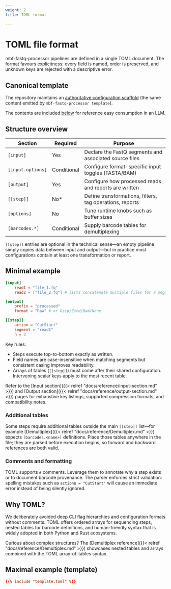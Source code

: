 ```yaml
---
weight: 2
title: TOML format

---
```

# TOML file format

mbf-fastq-processor pipelines are defined in a single TOML document. The format favours explicitness: every field is named, order is preserved, and unknown keys are rejected with a descriptive error.

## Canonical template

The repository maintains an [authoritative configuration scaffold](template.toml) (the same
content emitted by `mbf-fastq-processor template`). 

The contents are included [below](#maximal-example-template) for reference easy consumption in an LLM.

## Structure overview

| Section         | Required | Purpose                                                  |
|-----------------|----------|----------------------------------------------------------|
| `[input]`       | Yes      | Declare the FastQ segments and associated source files   |
| `[input.options]` | Conditional | Configure format-specific input toggles (FASTA/BAM) |
| `[output]`      | Yes      | Configure how processed reads and reports are written    |
| `[[step]]`      | No*      | Define transformations, filters, tag operations, reports |
| `[options]`     | No       | Tune runtime knobs such as buffer sizes                  |
| `[barcodes.*]`  | Conditional | Supply barcode tables for demultiplexing            |

`[[step]]` entries are optional in the technical sense—an empty pipeline simply copies data between input and output—but in practice most configurations contain at least one transformation or report.

## Minimal example

```toml
[input]
    read1 = "file_1.fq"
    read2 = ["file_2.fq"] # lists concatenate multiple files for a segment

[output]
    prefix = "processed"
    format = "Raw" # or Gzip/Zstd/Bam/None

[[step]]
    action = "CutStart"
    segment = "read1"
    n = 3
```

Key rules:

- Steps execute top-to-bottom exactly as written.
- Field names are case-insensitive when matching segments but consistent casing improves readability.
- Arrays of tables (`[[step]]`) must come after their shared configuration. Intervening scalar keys apply to the most recent table.

Refer to the [Input section]({{< relref "docs/reference/input-section.md" >}}) and [Output section]({{< relref "docs/reference/output-section.md" >}}) pages for exhaustive key listings, supported compression formats, and compatibility notes.

### Additional tables

Some steps require additional tables outside the main `[[step]]` list—for example [Demultiplex]({{< relref "docs/reference/Demultiplex.md" >}}) expects `[barcodes.<name>]` definitions. Place those tables anywhere in the file; they are parsed before execution begins, so forward and backward references are both valid.

### Comments and formatting

TOML supports `#` comments. Leverage them to annotate why a step exists or to document barcode provenance. The parser enforces strict validation: spelling mistakes such as `actionn = "CutStart"` will cause an immediate error instead of being silently ignored.

## Why TOML?

We deliberately avoided deep CLI flag hierarchies and configuration formats without comments. TOML offers ordered arrays for sequencing steps, nested tables for barcode definitions, and human-friendly syntax that is widely adopted in both Python and Rust ecosystems.

Curious about complex structures? The [Demultiplex reference]({{< relref "docs/reference/Demultiplex.md" >}}) showcases nested tables and arrays combined with the TOML array-of-tables syntax.


## Maximal example (template)

```toml
{{% include "template.toml" %}}
```
